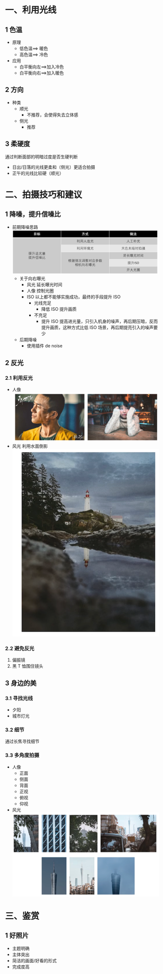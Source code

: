 # 一、利用光线
## 1 色温
- 原理
	- 低色温==> 暖色
	- 高色温==> 冷色
- 应用
	- 白平衡向左==>加入冷色
	- 白平衡向右==>加入暖色

## 2 方向
- 种类
	- 顺光
		- 不推荐，会使得失去立体感
	- 侧光
		- 推荐
## 3 柔硬度
通过判断面部的明暗过度是否生硬判断
- 日出/日落的光线更柔和（侧光）更适合拍摄
- 正午的光线比较硬（顺光）


# 二、拍摄技巧和建议
## 1 降噪，提升信噪比
- 前期降噪思路
  ![](images/Pasted%20image%2020231216221237.png)
	- 关于向右曝光
		- 风光
		  延长曝光时间
		- 人像
		  控制光圈
		- ISO
		  以上都不能够实施成功，最终的手段提升 ISO
			- 光线充足
				- 降低 ISO 提升画质
			- 不充足
				- 提升 ISO 提高进光量，只引入机身的噪声，再后期压暗，反而提升画质，这种方式比低 ISO 场景，再后期提亮引入的噪声要少
	- 后期降噪
		- 使用插件 de noise

## 2 反光
### 2.1 利用反光
- 人像
  ![](images/Pasted%20image%2020231216222436.png)
- 风光
  利用水面倒影
  ![](images/Pasted%20image%2020231216222545.png)
### 2.2 避免反光
1. 偏振镜
2. 黑 T 恤围住镜头


## 3 身边的美
### 3.1 寻找光线
- 夕阳
- 城市灯光

### 3.2 细节
通过长焦寻找细节


### 3.3 多角度拍摄
- 人像
	- 正面
	- 侧面
	- 背面
	- 正视
	- 俯视
	- 仰视
- 风光
  ![](images/Pasted%20image%2020231216223432.png)

# 三、鉴赏
## 1 好照片
- 主题明确
- 主体突出
- 简洁的画面/好看的形式
- 完成度高